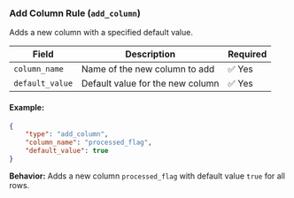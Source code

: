 ### Add Column Rule (`add_column`)

Adds a new column with a specified default value.

| Field | Description | Required |
|--------|------------|----------|
| `column_name` | Name of the new column to add | ✅ Yes |
| `default_value` | Default value for the new column | ✅ Yes |

#### Example:
```json
{
    "type": "add_column",
    "column_name": "processed_flag",
    "default_value": true
}
```
**Behavior:** Adds a new column `processed_flag` with default value `true` for all rows.